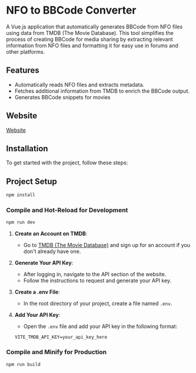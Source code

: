 
# NFO to BBCode Converter

A Vue.js application that automatically generates BBCode from NFO files using data from TMDB (The Movie Database). This tool simplifies the process of creating BBCode for media sharing by extracting relevant information from NFO files and formatting it for easy use in forums and other platforms.

## Features

- Automatically reads NFO files and extracts metadata.
- Fetches additional information from TMDB to enrich the BBCode output.
- Generates BBCode snippets for movies 

## Website

[Website](https://quick-media-craft.onrender.com/)

## Installation

To get started with the project, follow these steps:


## Project Setup

```sh
npm install
```

### Compile and Hot-Reload for Development

```sh
npm run dev
```
1. **Create an Account on TMDB**:
   - Go to [TMDB (The Movie Database)](https://www.themoviedb.org/) and sign up for an account if you don't already have one.

2. **Generate Your API Key**:
   - After logging in, navigate to the API section of the website.
   - Follow the instructions to request and generate your API key.

3. **Create a .env File**:
   - In the root directory of your project, create a file named `.env`.

4. **Add Your API Key**:
   - Open the `.env` file and add your API key in the following format:

   ```plaintext
   VITE_TMDB_API_KEY=your_api_key_here

### Compile and Minify for Production

```sh
npm run build
```
